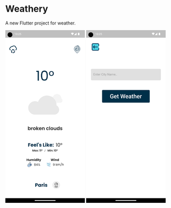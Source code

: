 # Weathery

A new Flutter project for weather.



<p align="center">
  <img src="https://github.com/Icarus-conf/weathery/blob/main/Screenshot_1704399956.png" width="250">
  <img src="https://github.com/Icarus-conf/weathery/blob/main/Screenshot_1704399962.png" width="250">
</p>

